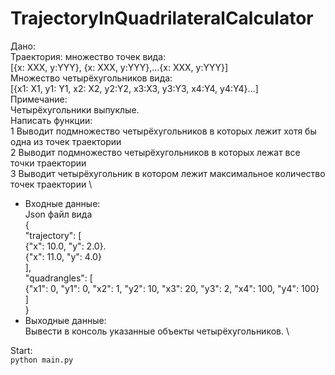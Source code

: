 # TrajectoryInQuadrilateralCalculator

Дано: \
Траектория: множество точек вида: \
[{x: XXX, y:YYY}, {x: XXX, y:YYY},...{x: XXX, y:YYY}] \
Множество четырёхугольников вида: \
[{x1: X1, y1: Y1, x2: X2, y2:Y2, x3:X3, y3:Y3, x4:Y4, y4:Y4}…] \
Примечание: \
Четырёхугольники выпуклые. \
Написать функции: \
1 Выводит подмножество четырёхугольников в которых лежит хотя бы одна из точек 
траектории \
2 Выводит подмножество четырёхугольников в которых лежат все точки траектории \
3 Выводит четырёхугольник в котором лежит максимальное количество точек траектории \
* Входные данные: \
Json файл вида \
{ \
  "trajectory": [ \
    {"x": 10.0, "y": 2.0}. \
    {"x": 11.0, "y": 4.0} \
  ], \
  "quadrangles": [ \
    {"x1": 0, "y1": 0, "x2": 1, "y2": 10, "x3": 20, "y3": 2, "x4": 100, "y4": 100} \
  ] \
}
* Выходные данные: \
Вывести в консоль указанные объекты четырёхугольников. \

Start: \
`python main.py`
